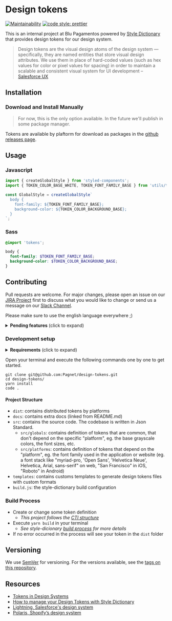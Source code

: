 # Design tokens

[![Maintainability](https://api.codeclimate.com/v1/badges/3bd94959d7302d83057d/maintainability)](https://codeclimate.com/repos/5d9101d66ac2d031ba00001e/maintainability) [![code style: prettier](https://img.shields.io/badge/code_style-prettier-ff69b4.svg)](https://github.com/prettier/prettier)

This is an internal project at Blu Pagamentos powered by [Style Dictionary](https://amzn.github.io/style-dictionary/#/) that provides design tokens for our design system.

> Design tokens are the visual design atoms of the design system — specifically, they are named entities that store visual design attributes. We use them in place of hard-coded values (such as hex values for color or pixel values for spacing) in order to maintain a scalable and consistent visual system for UI development – [Salesforce UX](https://www.lightningdesignsystem.com/design-tokens/)

## Installation

### Download and Install Manually

> For now, this is the only option available. In the future we'll publish in some package manager.

Tokens are available by plaftorm for download as packages in the [github releases page](https://github.com/Pagnet/design-tokens/releases).

## Usage

### Javascript

```js
import { createGlobalStyle } from 'styled-components';
import { TOKEN_COLOR_BASE_WHITE, TOKEN_FONT_FAMILY_BASE } from 'utils/tokens';

const GlobalStyle = createGlobalStyle`
  body {
    font-family: ${TOKEN_FONT_FAMILY_BASE};
    background-color: ${TOKEN_COLOR_BACKGROUND_BASE};
  }
`;
```

### Sass

```scss
@import 'tokens';

body {
  font-family: $TOKEN_FONT_FAMILY_BASE;
  background-color: $TOKEN_COLOR_BACKGROUND_BASE;
}
```

## Contributing

Pull requests are welcome. For major changes, please open an issue on our [JIRA Project](https://useblu.atlassian.net/projects/UXUI/issues) first to discuss what you would like to change or send us a message on our [Slack Channel](https://useblu.slack.com/messages/CKTBW3170).

Please make sure to use the english language everywhere ;)

<details>
  <summary><strong>Pending features</strong> (click to expand)</summary>

##### Technical

- [x] Initial configuration to export the tokens on the platforms: Android, iOS and Web
- [ ] Configure the build process to generate the documentation for the tokens
- [ ] Add tests
- [ ] Add license
- [ ] Publish tokens on npm
- [ ] Add contribution guide
- [ ] Host the versied documentation of the tokens
- [ ] Configure CI/CD

##### Non-technical

- [x] Add base tokens of colors and typography
- [ ] Add base tokens of times and shadows
- [ ] Establish a roadmap of tokens (options first, decisions next)
  - _See [High-LevelTokenHierarchy](docs/High-LevelTokenHierarchy) file for any inspiration_

</details>

### Development setup

<details>
  <summary><strong>Requirements</strong> (click to expand)</summary>

- [Git](https://git-scm.com/) at `v2.21.0+`
- [Node.js](http://nodejs.org) at `v8.0.0+`
  - _We recommend using [NVM](https://github.com/nvm-sh/nvm)_
- [Yarn](https://yarnpkg.com/en/) at `v1.2.0+`
- [VS Code](https://code.visualstudio.com/) or other modern editor
  - _In VS Code these plugins makes the experience better: [Prettier](https://marketplace.visualstudio.com/items?itemName=esbenp.prettier-vscode), [Bracket Pair Colorizer](https://marketplace.visualstudio.com/items?itemName=CoenraadS.bracket-pair-colorizer), [vscode-icons](https://marketplace.visualstudio.com/items?itemName=vscode-icons-team.vscode-icons) and [GitLen](https://marketplace.visualstudio.com/items?itemName=eamodio.gitlens)_

</details>

Open your terminal and execute the following commands one by one to get started.

```
git clone git@github.com:Pagnet/design-tokens.git
cd design-tokens/
yarn install
code .
```

#### Project Structure

- `dist`: contains distributed tokens by platforms
- `docs`: contains extra docs (linked from README.md)
- `src`: contains the source code. The codebase is written in Json Standard.
  - `src/globals`: contains definition of tokens that are common, that don't depend on the specific "platform", eg. the base grayscale colors, the font sizes, etc.
  - `src/platforms`: contains definition of tokens that depend on the "platform", eg. the font family used in the application or website (eg. a font stack like "myriad-pro, 'Open Sans', 'Helvetica Neue', Helvetica, Arial, sans-serif" on web, "San Francisco" in iOS, "Roboto" in Android)
- `templates`: contains customs templates to generate design tokens files with custom formats
- `build.js`: the style-dictionary build configuration

### Build Process

- Create or change some token definition
  - _This project follows the [CTI structure](https://amzn.github.io/style-dictionary/#/properties?id=category-type-item)_
- Execute `yarn build` in your terminal
  - _See style-dicionary [build process](https://amzn.github.io/style-dictionary/#/build_process) for more details_
- If no error occurred in the process will see your token in the `dist` folder

## Versioning

We use [SemVer](http://semver.org/) for versioning. For the versions available, see the [tags on this repository](https://github.com/Pagnet/design-tokens/tags).

## Resources

- [Tokens in Design Systems](https://medium.com/eightshapes-llc/tokens-in-design-systems-25dd82d58421)
- [How to manage your Design Tokens with Style Dictionary](https://medium.com/@didoo/how-to-manage-your-design-tokens-with-style-dictionary-98c795b938aa)
- [Lightning, Salesforce's design system](https://lightningdesignsystem.com/design-tokens/)
- [Polaris, Shopify’s design system](https://github.com/Shopify/polaris-tokens)
